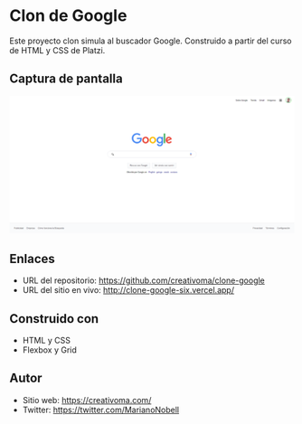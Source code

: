 # Clon de Google

Este proyecto clon simula al buscador Google. Construido a partir del curso de HTML y CSS de Platzi.

## Captura de pantalla

![](./screenshot/screencapture-google-clone.png)

## Enlaces

- URL del repositorio: https://github.com/creativoma/clone-google
- URL del sitio en vivo: http://clone-google-six.vercel.app/

## Construido con

- HTML y CSS
- Flexbox y Grid

## Autor

- Sitio web: https://creativoma.com/
- Twitter: https://twitter.com/MarianoNobell
